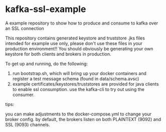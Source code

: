 # kafka-ssl-example
A example repository to show how to produce and consume to kafka over an SSL connection

This repository contains generated keystore and truststore .jks files intended for example use only, please don't use these files
in your production environment!! You should obviously be generating your own keystore for both clients and brokers in production.


To get up and running, do the following:

1. run bootstrap.sh, which will bring up your docker containers and register a test message schema (found in data/schema.avsc)
2. example certificates/keystores/truststores are provided for java clients to enable ssl consumption. use the kafka-cli to try out using the consumer.



tips:

you can make adjustments to the docker-compose.yml to change your broker config. by default, the brokers listen on both PLAINTEXT (9092) and SSL (9093) channels.
